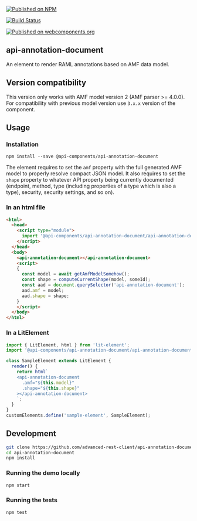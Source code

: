 [![Published on NPM](https://img.shields.io/npm/v/@api-components/api-annotation-document.svg)](https://www.npmjs.com/package/@api-components/api-annotation-document)

[![Build Status](https://travis-ci.org/advanced-rest-client/api-annotation-document.svg?branch=stage)](https://travis-ci.org/advanced-rest-client/api-annotation-document)

[![Published on webcomponents.org](https://img.shields.io/badge/webcomponents.org-published-blue.svg)](https://www.webcomponents.org/element/@advanced-rest-client/api-annotation-document)

## api-annotation-document

An element to render RAML annotations based on AMF data model.

## Version compatibility

This version only works with AMF model version 2 (AMF parser >= 4.0.0).
For compatibility with previous model version use `3.x.x` version of the component.

## Usage

### Installation
```
npm install --save @api-components/api-annotation-document
```

The element requires to set the `amf` property with the full generated AMF model to properly resolve compact JSON model. It also requires to set the `shape` property to whatever API property being currently documented (endpoint, method, type (including properties of a type which is also a type), security, security settings, and so on).

### In an html file

```html
<html>
  <head>
    <script type="module">
      import '@api-components/api-annotation-document/api-annotation-document.js';
    </script>
  </head>
  <body>
    <api-annotation-document></api-annotation-document>
    <script>
    {
      const model = await getAmfModelSomehow();
      const shape = computeCurrentShape(model, someId);
      const aad = document.querySelector('api-annotation-document');
      aad.amf = model;
      aad.shape = shape;
    }
    </script>
  </body>
</html>
```

### In a LitElement

```js
import { LitElement, html } from 'lit-element';
import '@api-components/api-annotation-document/api-annotation-document.js';

class SampleElement extends LitElement {
  render() {
    return html`
    <api-annotation-document
      .amf="${this.model}"
      .shape="${this.shape}"
    ></api-annotation-document>
    `;
  }
}
customElements.define('sample-element', SampleElement);
```

## Development

```sh
git clone https://github.com/advanced-rest-client/api-annotation-document
cd api-annotation-document
npm install
```

### Running the demo locally

```sh
npm start
```

### Running the tests
```sh
npm test
```
